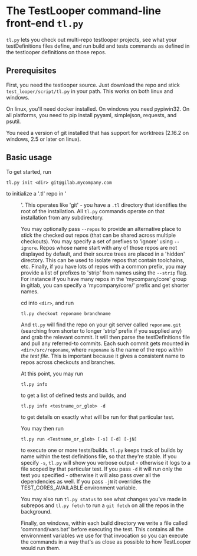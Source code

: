 # The TestLooper command-line front-end `tl.py`

`tl.py` lets you check out multi-repo testlooper projects, see
what your testDefinitions files define, and run build and tests commands
as defined in the testlooper definitions on those repos.

## Prerequisites

First, you need the testlooper source. Just download the repo
and stick `test_looper/script/tl.py` in your path. This works on both
linux and windows.

On linux, you'll need docker installed. On windows you need pypiwin32.
On all platforms, you need to pip install pyyaml, simplejson, requests,
and psutil.

You need a version of git installed that has support for worktrees (2.16.2 on windows,
2.5 or later on linux).

## Basic usage

To get started, run

	tl.py init <dir> git@gilab.mycompany.com

to initialize a '.tl' repo in '<dir>'. This operates like 'git' - you have a 
`.tl` directory that identifies the root of the installation. All `tl.py` commands
operate on that installation from any subdirectory.

You may optionally pass `--repos` to provide an alternative place to stick the
checked out repos (that can be shared across multiple checkouts). You may
specify a set of prefixes to 'ignore' using `--ignore`. Repos whose name start
with any of those repos are not displayed by default, and their source trees
are placed in a 'hidden' directory. This can be used to isolate repos that
contain toolchains, etc. Finally, if you have lots of repos with a common
prefix, you may provide a list of prefixes to 'strip' from names using the
`--strip` flag. For instance if you have many repos in the 'mycompany/core'
group in gitlab, you can specify a  'mycompany/core/' prefix and get shorter
names.

cd into `<dir>`, and run

	tl.py checkout reponame branchname

And `tl.py` will find the repo on your git server called `reponame.git`
(searching from shorter to longer 'strip' prefix if you supplied any) and grab
the relevant commit. It will then parse the testDefinitions file and pull
any referred-to commits. Each such commit gets mounted in `<dir>/src/reponame`,
where `reponame` is the name of the repo *within the test file*. This is important
because it gives a consistent name to repos across checkouts and branches.

At this point, you may run

	tl.py info

to get a list of defined tests and builds, and 

	tl.py info <testname_or_glob> -d

to get details on exactly what will be run for that particular test.

You may then run

	tl.py run <Testname_or_glob> [-s] [-d] [-jN]

to execute one or more tests/builds. `tl.py` keeps track of builds by name
within the test definitions file, so that they're stable. If you specify
`-s`, `tl.py` will show you verbose output - otherwise it logs to a file
scoped by that particular test. If you pass `-d` it will run only the
test you specified - otherwise it will also pass over all the dependencies
as well. If you pass `-jN` it overrides the TEST_CORES_AVAILABLE environment
variable.

You may also run `tl.py status` to see what changes you've made in subrepos
and `tl.py fetch` to run a `git fetch` on all the repos in the background.

Finally, on windows, within each build directory we write a file called
'command/vars.bat' before executing the test. This contains all the
environment variables we use for that invocation so you can execute the
commands in a way that's as close as possible to how TestLooper would run
them.

